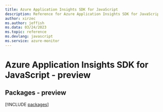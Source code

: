 ```yaml
---
title: Azure Application Insights SDK for JavaScript
description: Reference for Azure Application Insights SDK for JavaScript
author: xirzec
ms.author: jeffish
ms.data: 03/24/2023
ms.topic: reference
ms.devlang: javascript
ms.service: azure-monitor
---
```

# Azure Application Insights SDK for JavaScript - preview
## Packages - preview
[!INCLUDE [packages](application-insights-index.md)]